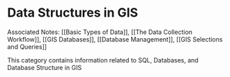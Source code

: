# Data Structures in GIS

Associated Notes: [[Basic Types of Data]], [[The Data Collection Workflow]], [[GIS Databases]], [[Database Management]], [[GIS Selections and Queries]]

This category contains information related to SQL, Databases, and Database Structure in GIS